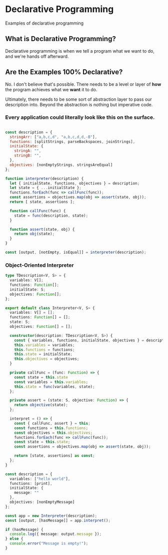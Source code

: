 # Declarative Programming
Examples of declarative programming

## What is Declarative Programming?
Declarative programming is when we tell a program what we want to do, and we're hands off afterward.

## Are the Examples 100% Declarative?
No. I don't believe that's possible. There needs to be a level or layer of **how** the program achieves what we **want** it to do.

Ultimately, there needs to be some sort of abstraction layer to pass our description into. Beyond the abstraction is nothing but imperative code.

### Every application could literally look like this on the surface.

```js

const description = {
  stringArr: ["a,b,c,d", "a,b,c,d,d,-B"],
  functions: [splitStrings, parseBackspaces, joinStrings],
  initialState: {
    stringA: "",
    stringB: "",
  },
  objectives: [nonEmptyStrings, stringsAreEqual]
};

function interpreter(description) {
  let { initialState, functions, objectives } = description;
  let state = { ...initialState };
  functions.forEach(func => callFunc(func));
  const assertions = objectives.map(obj => assert(state, obj));
  return [ state, assertions ];

  function callFunc(func) {
    state = func(description, state);
  }

  function assert(state, obj) {
    return obj(state);
  }
}

const [output, [notEmpty, isEqual]] = interpreter(description);
```

### Object-Oriented Interpreter
```typescript
type TDescription<V, S> = {
  variables: V[];
  functions: Function[];
  initialState: S;
  objectives: Function[];
};

export default class Interpreter<V, S> {
  variables: V[] = [];
  functions: Function[] = [];
  state: S;
  objectives: Function[] = [];

  constructor(description: TDescription<V, S>) {
    const { variables, functions, initialState, objectives } = description;
    this.variables = variables;
    this.functions = functions;
    this.state = initialState;
    this.objectives = objectives;
  }

  private callFunc = (func: Function) => {
    const state = this.state
    const variables = this.variables;
    this.state = func(variables, state);
  };

  private assert = (state: S, objective: Function) => {
    return objective(state);
  };

  interpret = () => {
    const { callFunc, assert } = this;
    const functions = this.functions;
    const objectives = this.objectives;
    functions.forEach(func => callFunc(func));
    const state = this.state;
    const assertions = objectives.map(obj => assert(state, obj));

    return [state, assertions] as const;
  };
}
```

```typescript
const description = {
  variables: ["hello world"],
  functions: [print],
  initialState: {
    message: ""
  },
  objectives: [nonEmptyMessage]
};

const app = new Interpreter(description);
const [output, [hasMessage]] = app.interpret();

if (hasMessage) {
  console.log({ message: output.message });
} else {
  console.error("Message is empty!");
}
```
